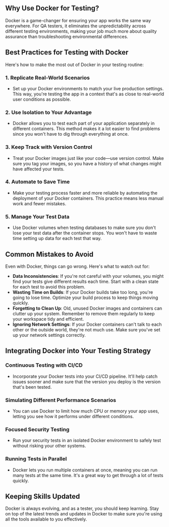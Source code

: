 ## Why Use Docker for Testing?

Docker is a game-changer for ensuring your app works the same way everywhere. For QA testers, it eliminates the unpredictability across different testing environments, making your job much more about quality assurance than troubleshooting environmental differences.

## Best Practices for Testing with Docker

Here's how to make the most out of Docker in your testing routine:

### 1. Replicate Real-World Scenarios

- Set up your Docker environments to match your live production settings. This way, you're testing the app in a context that's as close to real-world user conditions as possible.

### 2. Use Isolation to Your Advantage

- Docker allows you to test each part of your application separately in different containers. This method makes it a lot easier to find problems since you won't have to dig through everything at once.

### 3. Keep Track with Version Control

- Treat your Docker images just like your code—use version control. Make sure you tag your images, so you have a history of what changes might have affected your tests.

### 4. Automate to Save Time

- Make your testing process faster and more reliable by automating the deployment of your Docker containers. This practice means less manual work and fewer mistakes.

### 5. Manage Your Test Data

- Use Docker volumes when testing databases to make sure you don't lose your test data after the container stops. You won't have to waste time setting up data for each test that way.

## Common Mistakes to Avoid

Even with Docker, things can go wrong. Here's what to watch out for:

- **Data Inconsistencies**: If you're not careful with your volumes, you might find your tests give different results each time. Start with a clean state for each test to avoid this problem.
- **Wasting Time on Builds**: If your Docker builds take too long, you're going to lose time. Optimize your build process to keep things moving quickly.
- **Forgetting to Clean Up**: Old, unused Docker images and containers can clutter up your system. Remember to remove them regularly to keep your workspace tidy and efficient.
- **Ignoring Network Settings**: If your Docker containers can't talk to each other or the outside world, they're not much use. Make sure you've set up your network settings correctly.

## Integrating Docker into Your Testing Strategy

### Continuous Testing with CI/CD

- Incorporate your Docker tests into your CI/CD pipeline. It'll help catch issues sooner and make sure that the version you deploy is the version that's been tested.

### Simulating Different Performance Scenarios

- You can use Docker to limit how much CPU or memory your app uses, letting you see how it performs under different conditions.

### Focused Security Testing

- Run your security tests in an isolated Docker environment to safely test without risking your other systems.

### Running Tests in Parallel

- Docker lets you run multiple containers at once, meaning you can run many tests at the same time. It's a great way to get through a lot of tests quickly.

## Keeping Skills Updated

Docker is always evolving, and as a tester, you should keep learning. Stay on top of the latest trends and updates in Docker to make sure you're using all the tools available to you effectively.
